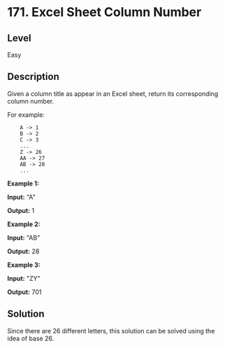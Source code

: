 # 171. Excel Sheet Column Number
## Level
Easy

## Description
Given a column title as appear in an Excel sheet, return its corresponding column number.

For example:
```
    A -> 1
    B -> 2
    C -> 3
    ...
    Z -> 26
    AA -> 27
    AB -> 28 
    ...
```
**Example 1:**

**Input:** "A"

**Output:** 1

**Example 2:**

**Input:** "AB"

**Output:** 28

**Example 3:**

**Input:** "ZY"

**Output:** 701

## Solution
Since there are 26 different letters, this solution can be solved using the idea of base 26.
